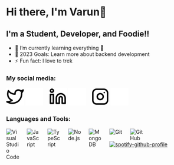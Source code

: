 # Hi there, I'm Varun👋 

## I'm a Student, Developer, and Foodie!!

- 🌱 I’m currently learning everything 🤣
- 🥅 2023 Goals: Learn more about backend development
- ⚡ Fun fact: I love to trek

### My social media:


[![website](./img/twitter-light.svg)](https://twitter.com/VarunChodha4)
[![website](./img/twitter-dark.svg)](https://twitter.com/VarunChodha4)
&nbsp;&nbsp;
[![website](./img/linkedin-light.svg)](https://www.linkedin.com/in/varunchodha)
[![website](./img/linkedin-dark.svg)](https://www.linkedin.com/in/varunchodha)
&nbsp;&nbsp;
[![website](./img/instagram-light.svg)](https://www.instagram.com/varunnnnnnnnnnnnnnn/)
[![website](./img/instagram-dark.svg)](https://www.instagram.com/varunnnnnnnnnnnnnnn/)

### Languages and Tools:

<img align="left" alt="Visual Studio Code" width="36px" src="https://cdn.jsdelivr.net/gh/devicons/devicon/icons/vscode/vscode-original.svg" style="padding-right:20px;" />
<img align="left" alt="JavaScript" width="36px" src="https://cdn.jsdelivr.net/gh/devicons/devicon/icons/javascript/javascript-original.svg" style="padding-right:20px;" />
<img align="left" alt="TypeScript" width="36px" src="https://cdn.jsdelivr.net/gh/devicons/devicon/icons/typescript/typescript-original.svg" style="padding-right:20px;" />
<img align="left" alt="Node.js" width="36px" src="https://cdn.jsdelivr.net/gh/devicons/devicon/icons/nodejs/nodejs-original.svg" style="padding-right:20px;" />
<img align="left" alt="MongoDB" width="36px" src="https://cdn.jsdelivr.net/gh/devicons/devicon/icons/mongodb/mongodb-original.svg" style="padding-right:20px;" />
<img align="left" alt="Git" width="36px" src="https://cdn.jsdelivr.net/gh/devicons/devicon/icons/git/git-original.svg" style="padding-right:20px;" />
<img align="left" alt="GitHub" width="36px" src="https://user-images.githubusercontent.com/3369400/139448065-39a229ba-4b06-434b-bc67-616e2ed80c8f.png" style="padding-right:20px; />

<br />
<br />
<div align="center">

[![spotify-github-profile](https://spotify-github-profile.vercel.app/api/view?uid=31t5d7sptufc5oxds4ihuez57teu&cover_image=true&theme=default&show_offline=false&background_color=000000&interchange=false&bar_color=53b14f&bar_color_cover=true)](https://github.com/kittinan/spotify-github-profile)

</div>



